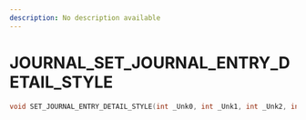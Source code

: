 ```yaml
---
description: No description available 
---
```


# JOURNAL\_SET_JOURNAL_ENTRY_DETAIL_STYLE

```cpp
void SET_JOURNAL_ENTRY_DETAIL_STYLE(int _Unk0, int _Unk1, int _Unk2, int _Unk3);
```